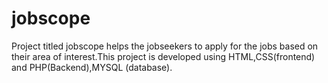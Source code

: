 # jobscope
Project titled jobscope helps the jobseekers to apply for the jobs based on their area of interest.This project is developed using HTML,CSS(frontend) and PHP(Backend),MYSQL (database).
